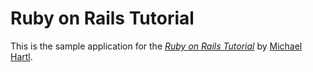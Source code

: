# Ruby on Rails Tutorial

This is the sample application for
the [*Ruby on Rails Tutorial*](http://railstutorial.org/)
by [Michael Hartl](http://michaelhartl.com/).